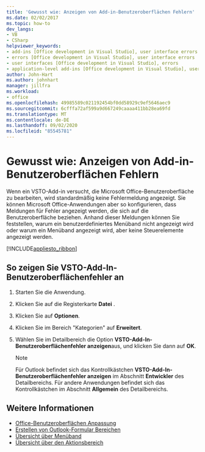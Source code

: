 ```yaml
---
title: 'Gewusst wie: Anzeigen von Add-in-Benutzeroberflächen Fehlern'
ms.date: 02/02/2017
ms.topic: how-to
dev_langs:
- VB
- CSharp
helpviewer_keywords:
- add-ins [Office development in Visual Studio], user interface errors
- errors [Office development in Visual Studio], user interface errors
- user interfaces [Office development in Visual Studio], errors
- application-level add-ins [Office development in Visual Studio], user interface errors
author: John-Hart
ms.author: johnhart
manager: jillfra
ms.workload:
- office
ms.openlocfilehash: 49985589c021192454bf0dd58929c9ef5646aec9
ms.sourcegitcommit: 6cfffa72af599a9d667249caaaa411bb28ea69fd
ms.translationtype: MT
ms.contentlocale: de-DE
ms.lasthandoff: 09/02/2020
ms.locfileid: "85545781"
---
```

# <a name="how-to-show-add-in-user-interface-errors"></a>Gewusst wie: Anzeigen von Add-in-Benutzeroberflächen Fehlern
  Wenn ein VSTO-Add-in versucht, die Microsoft Office-Benutzeroberfläche zu bearbeiten, wird standardmäßig keine Fehlermeldung angezeigt. Sie können Microsoft Office-Anwendungen aber so konfigurieren, dass Meldungen für Fehler angezeigt werden, die sich auf die Benutzeroberfläche beziehen. Anhand dieser Meldungen können Sie feststellen, warum ein benutzerdefiniertes Menüband nicht angezeigt wird oder warum ein Menüband angezeigt wird, aber keine Steuerelemente angezeigt werden.

 [!INCLUDE[appliesto_ribbon](../vsto/includes/appliesto-ribbon-md.md)]

## <a name="to-show-vsto-add-in-user-interface-errors"></a>So zeigen Sie VSTO-Add-In-Benutzeroberflächenfehler an

1. Starten Sie die Anwendung.

2. Klicken Sie auf die Registerkarte **Datei** .

3. Klicken Sie auf **Optionen**.

4. Klicken Sie im Bereich "Kategorien" auf **Erweitert**.

5. Wählen Sie im Detailbereich die Option **VSTO-Add-In-Benutzeroberflächenfehler anzeigen**aus, und klicken Sie dann auf **OK**.

    > [!NOTE]
    > Für Outlook befindet sich das Kontrollkästchen **VSTO-Add-In-Benutzeroberflächenfehler anzeigen** im Abschnitt **Entwickler** des Detailbereichs. Für andere Anwendungen befindet sich das Kontrollkästchen im Abschnitt **Allgemein** des Detailbereichs.

## <a name="see-also"></a>Weitere Informationen
- [Office-Benutzeroberflächen Anpassung](../vsto/office-ui-customization.md)
- [Erstellen von Outlook-Formular Bereichen](../vsto/creating-outlook-form-regions.md)
- [Übersicht über Menüband](../vsto/ribbon-overview.md)
- [Übersicht über den Aktionsbereich](../vsto/actions-pane-overview.md)
